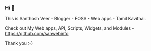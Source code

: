 ### Hi 👋

This is Santhosh Veer - Blogger - FOSS - Web apps - Tamil Kavithai.

Check out My Web apps, API, Scripts, Widgets, and Modules - <https://github.com/sanwebinfo>

Thank you :-)
